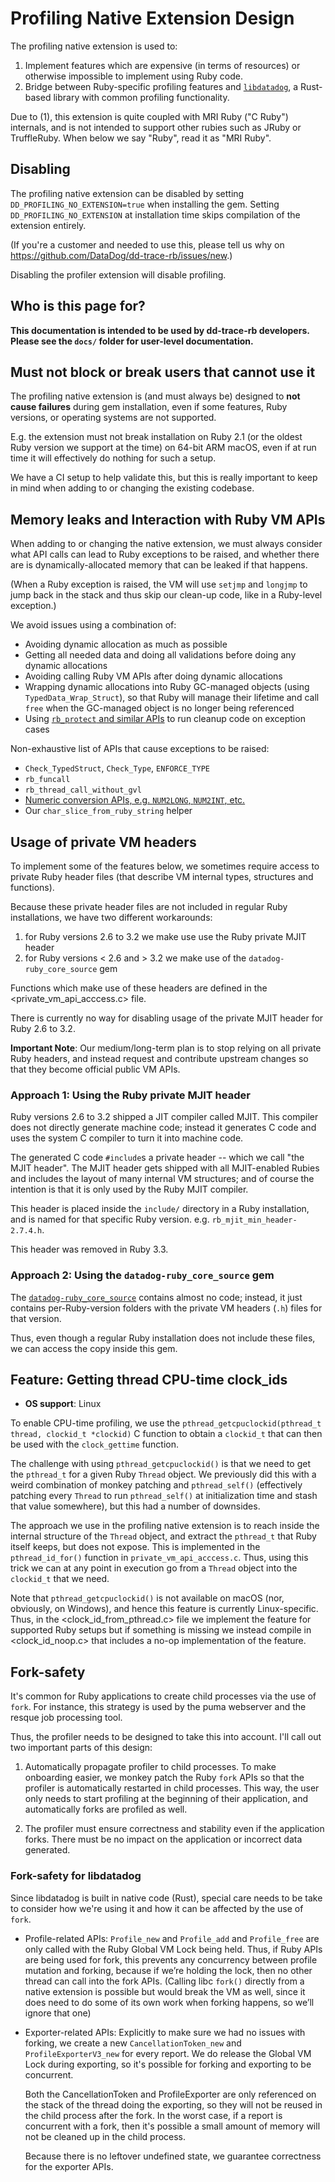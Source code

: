 # Profiling Native Extension Design

The profiling native extension is used to:

1. Implement features which are expensive (in terms of resources) or otherwise impossible to implement using Ruby code.
2. Bridge between Ruby-specific profiling features and [`libdatadog`](https://github.com/DataDog/libdatadog), a Rust-based
library with common profiling functionality.

Due to (1), this extension is quite coupled with MRI Ruby ("C Ruby") internals, and is not intended to support other rubies such as
JRuby or TruffleRuby. When below we say "Ruby", read it as "MRI Ruby".

## Disabling

The profiling native extension can be disabled by setting `DD_PROFILING_NO_EXTENSION=true` when installing
the gem. Setting `DD_PROFILING_NO_EXTENSION` at installation time skips compilation of the extension entirely.

(If you're a customer and needed to use this, please tell us why on <https://github.com/DataDog/dd-trace-rb/issues/new>.)

Disabling the profiler extension will disable profiling.

## Who is this page for?

**This documentation is intended to be used by dd-trace-rb developers. Please see the `docs/` folder for user-level
documentation.**

## Must not block or break users that cannot use it

The profiling native extension is (and must always be) designed to **not cause failures** during gem installation, even
if some features, Ruby versions, or operating systems are not supported.

E.g. the extension must not break installation on Ruby 2.1 (or the oldest Ruby version we support at the time) on 64-bit ARM macOS,
even if at run time it will effectively do nothing for such a setup.

We have a CI setup to help validate this, but this is really important to keep in mind when adding to or changing the
existing codebase.

## Memory leaks and Interaction with Ruby VM APIs

When adding to or changing the native extension, we must always consider what API calls can lead to Ruby exceptions to
be raised, and whether there are is dynamically-allocated memory that can be leaked if that happens.

(When a Ruby exception is raised, the VM will use `setjmp` and `longjmp` to jump back in the stack and thus skip
our clean-up code, like in a Ruby-level exception.)

We avoid issues using a combination of:

* Avoiding dynamic allocation as much as possible
* Getting all needed data and doing all validations before doing any dynamic allocations
* Avoiding calling Ruby VM APIs after doing dynamic allocations
* Wrapping dynamic allocations into Ruby GC-managed objects (using `TypedData_Wrap_Struct`), so that Ruby will manage
  their lifetime and call `free` when the GC-managed object is no longer being referenced
* Using [`rb_protect` and similar APIs](https://silverhammermba.github.io/emberb/c/?#rescue) to run cleanup code on
  exception cases

Non-exhaustive list of APIs that cause exceptions to be raised:

* `Check_TypedStruct`, `Check_Type`, `ENFORCE_TYPE`
* `rb_funcall`
* `rb_thread_call_without_gvl`
* [Numeric conversion APIs, e.g. `NUM2LONG`, `NUM2INT`, etc.](https://silverhammermba.github.io/emberb/c/?#translation)
* Our `char_slice_from_ruby_string` helper

## Usage of private VM headers

To implement some of the features below, we sometimes require access to private Ruby header files (that describe VM
internal types, structures and functions).

Because these private header files are not included in regular Ruby installations, we have two different workarounds:

1. for Ruby versions 2.6 to 3.2 we make use use the Ruby private MJIT header
2. for Ruby versions < 2.6 and > 3.2 we make use of the `datadog-ruby_core_source` gem

Functions which make use of these headers are defined in the <private_vm_api_acccess.c> file.

There is currently no way for disabling usage of the private MJIT header for Ruby 2.6 to 3.2.

**Important Note**: Our medium/long-term plan is to stop relying on all private Ruby headers, and instead request and
contribute upstream changes so that they become official public VM APIs.

### Approach 1: Using the Ruby private MJIT header

Ruby versions 2.6 to 3.2 shipped a JIT compiler called MJIT. This compiler does not directly generate machine code;
instead it generates C code and uses the system C compiler to turn it into machine code.

The generated C code `#include`s a private header -- which we call "the MJIT header".
The MJIT header gets shipped with all MJIT-enabled Rubies and includes the layout of many internal VM structures;
and of course the intention is that it is only used by the Ruby MJIT compiler.

This header is placed inside the `include/` directory in a Ruby installation, and is named for that specific Ruby
version. e.g. `rb_mjit_min_header-2.7.4.h`.

This header was removed in Ruby 3.3.

### Approach 2: Using the `datadog-ruby_core_source` gem

The [`datadog-ruby_core_source`](https://github.com/ruby-debug/datadog-ruby_core_source) contains almost no code;
instead, it just contains per-Ruby-version folders with the private VM headers (`.h`) files for that version.

Thus, even though a regular Ruby installation does not include these files, we can access the copy inside this gem.

## Feature: Getting thread CPU-time clock_ids

* **OS support**: Linux

To enable CPU-time profiling, we use the `pthread_getcpuclockid(pthread_t thread, clockid_t *clockid)` C function to
obtain a `clockid_t` that can then be used with the `clock_gettime` function.

The challenge with using `pthread_getcpuclockid()` is that we need to get the `pthread_t` for a given Ruby `Thread`
object. We previously did this with a weird combination of monkey patching and `pthread_self()` (effectively patching
every `Thread` to run `pthread_self()` at initialization time and stash that value somewhere), but this had a number
of downsides.

The approach we use in the profiling native extension is to reach inside the internal structure of the `Thread` object,
and extract the `pthread_t` that Ruby itself keeps, but does not expose. This is implemented in the `pthread_id_for()`
function in `private_vm_api_acccess.c`. Thus, using this trick we can at any point in execution go from a `Thread`
object into the `clockid_t` that we need.

Note that `pthread_getcpuclockid()` is not available on macOS (nor, obviously, on Windows), and hence this feature
is currently Linux-specific. Thus, in the <clock_id_from_pthread.c> file we implement the feature for supported Ruby
setups but if something is missing we instead compile in <clock_id_noop.c> that includes a no-op implementation of the
feature.

## Fork-safety

It's common for Ruby applications to create child processes via the use of `fork`. For instance, this strategy is used
by the puma webserver and the resque job processing tool.

Thus, the profiler needs to be designed to take this into account. I'll call out two important parts of this design:

1. Automatically propagate profiler to child processes. To make onboarding easier, we monkey patch the Ruby `fork` APIs
so that the profiler is automatically restarted in child processes. This way, the user only needs to start profiling at
the beginning of their application, and automatically forks are profiled as well.

2. The profiler must ensure correctness and stability even if the application forks. There must be no impact on the
application or incorrect data generated.

### Fork-safety for libdatadog

Since libdatadog is built in native code (Rust), special care needs to be take to consider how we're using it and how
it can be affected by the use of `fork`.

* Profile-related APIs: `Profile_new` and `Profile_add` and `Profile_free` are only called with the Ruby Global VM Lock
being held. Thus, if Ruby APIs are being used for fork, this prevents any concurrency between profile mutation and
forking, because if we’re holding the lock, then no other thread can call into the fork APIs.
(Calling libc `fork()` directly from a native extension is possible but would break the VM as well, since it does need
to do some of its own work when forking happens, so we’ll ignore that one)

* Exporter-related APIs: Explicitly to make sure we had no issues with forking, we create a new `CancellationToken_new`
and `ProfileExporterV3_new` for every report. We do release the Global VM Lock during exporting, so it's possible for
forking and exporting to be concurrent.

  Both the CancellationToken and ProfileExporter are only referenced on the stack of the thread doing the exporting, so
  they will not be reused in the child process after the fork. In the worst case, if a report is concurrent with a fork,
  then it's possible a small amount of memory will not be cleaned up in the child process.

  Because there is no leftover undefined state, we guarantee correctness for the exporter APIs.
